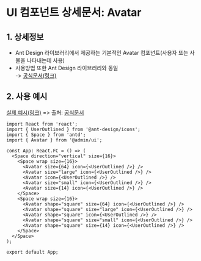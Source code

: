 # UI 컴포넌트 상세문서: Avatar

## 1. 상세정보

- Ant Design 라이브러리에서 제공하는 기본적인 Avatar 컴포넌트(사용자 또는 사물을 나타내는데 사용)
- 사용방법 또한 Ant Design 라이브러리와 동일  
  -> [공식문서(링크)](https://ant.design/components/avatar)

## 2. 사용 예시

[실제 예시(링크)](https://ant.design/~demos/avatar-demo-basic) => 출처: [공식문서](https://ant.design/components/avatar)

```tsx
import React from 'react';
import { UserOutlined } from '@ant-design/icons';
import { Space } from 'antd';
import { Avatar } from '@admin/ui';

const App: React.FC = () => (
  <Space direction="vertical" size={16}>
    <Space wrap size={16}>
      <Avatar size={64} icon={<UserOutlined />} />
      <Avatar size="large" icon={<UserOutlined />} />
      <Avatar icon={<UserOutlined />} />
      <Avatar size="small" icon={<UserOutlined />} />
      <Avatar size={14} icon={<UserOutlined />} />
    </Space>
    <Space wrap size={16}>
      <Avatar shape="square" size={64} icon={<UserOutlined />} />
      <Avatar shape="square" size="large" icon={<UserOutlined />} />
      <Avatar shape="square" icon={<UserOutlined />} />
      <Avatar shape="square" size="small" icon={<UserOutlined />} />
      <Avatar shape="square" size={14} icon={<UserOutlined />} />
    </Space>
  </Space>
);

export default App;
```
